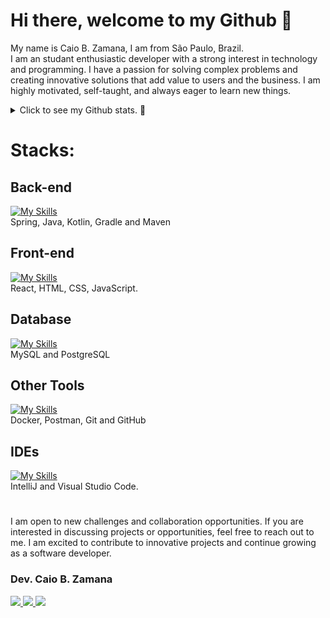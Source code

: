 
<!--
//Paleta de cores azul saúde
https://color.adobe.com/pt/search?q=azul%20sa%C3%BAde

//gráfico de commit
https://ashutosh00710.github.io/github-readme-activity-graph/

### Hi there 👋


Here are some ideas to get you started:

- 🔭 I’m currently working on ...
- 🌱 I’m currently learning ...
- 👯 I’m looking to collaborate on ...
- 🤔 I’m looking for help with ...
- 💬 Ask me about ...
- 📫 How to reach me: ...
- 😄 Pronouns: ...
- ⚡ Fun fact: ...
-->

  
<!-- <img width=100% src="https://capsule-render.vercel.app/api?type=waving&color=0487D9&height=120&section=header"/> -->

# Hi there, welcome to my Github 👋 

My name is Caio B. Zamana, I am from São Paulo, Brazil.<br>
I am an studant enthusiastic developer with a strong interest in technology and programming. I have a passion for solving complex problems and creating innovative solutions that add value to users and the business. I am highly motivated, self-taught, and always eager to learn new things.


<!-- [![Typing SVG](https://readme-typing-svg.herokuapp.com/?color=0487D9&size=35&center=true&vCenter=true&width=1000&lines=HELLO,+my+name+is+Caio+Bello,+from+Brasil-SP;Welcome+to+my+Github's+profile!+:%29)](https://git.io/typing-svg) -->


<details>

  <summary>Click to see my Github stats. 🔭</summary>
   <br>
   
<div align="center">  
  <img width="49%" height="195px" src="https://github-readme-stats.vercel.app/api?username=caiobello&show_icons=true" alt="Caio Zamana github stats" /> 
  <img width="44%" height="195px" src="https://github-readme-stats.vercel.app/api/top-langs/?username=caiobello&layout=compact" />
</div>


</details>


<!-- https://skillicons.dev/ -->
<!--Icons: https://github.com/tandpfun/skill-icons#readme -->
# Stacks:
<!--[![My Skills](https://skillicons.dev/icons?i=java,kotlin,spring,postman,git,github,gradle,maven,mysql,docker,html,css,js,angular&theme=light)](https://github.com/caiobello/)-->
<!-- Java, Kotlin, Spring, Postman, Git, Github, Gradle, Maven, MySql, Docker, Html, CSS, JavaScrpit, and now studying Angular. -->
 ## Back-end
 [![My Skills](https://skillicons.dev/icons?i=spring,java,kotlin,gradle,maven&theme=light)](https://github.com/caiobello/)<br>
Spring, Java, Kotlin, Gradle and Maven

## Front-end
[![My Skills](https://skillicons.dev/icons?i=react,html,css,js&theme=light)](https://github.com/caiobello/)<br>
React, HTML, CSS, JavaScript.

## Database
[![My Skills](https://skillicons.dev/icons?i=mysql,postgres&theme=light)](https://github.com/caiobello/)<br>
MySQL and PostgreSQL	

## Other Tools
[![My Skills](https://skillicons.dev/icons?i=docker,postman,git,github&theme=light)](https://github.com/caiobello/)<br>
Docker, Postman, Git and GitHub

## IDEs
[![My Skills](https://skillicons.dev/icons?i=idea,vscode&theme=light)](https://github.com/caiobello/)<br>
IntelliJ and Visual Studio Code.
<br>

<!--### Other tools:
MySql WorkBench, Oracle Virtual Box, XAMPP, Linux Ubuntu, Windows.
<br>
# -->

<!-- https://github.com/iuricode/readme-template/blob/main/badges/badges.md -->
# 
I am open to new challenges and collaboration opportunities. If you are interested in discussing projects or opportunities, feel free to reach out to me. I am excited to contribute to innovative projects and continue growing as a software developer.

### Dev. Caio B. Zamana
  <a href="https://www.linkedin.com/in/caiozamana/" target="_blank"><img src="https://img.shields.io/badge/-LinkedIn-%230077B5?style=for-the-badge&logo=linkedin&logoColor=white" target="_blank">
  <a href="https://api.whatsapp.com/send?phone=55048991477921" target="_blank"><img src="https://img.shields.io/badge/WhatsApp-25D366?style=for-the-badge&logo=whatsapp&logoColor=white">
  <a href = "mailto:caiobzm@gmail.com"><img src="https://img.shields.io/badge/-Gmail-%23333?style=for-the-badge&logo=gmail&logoColor=white" target="_blank"></a>
 
<!--
<table>
  <tr>
    <td>
      <img width="80px" align="center" src="https://avatars.githubusercontent.com/caiobello"/>
    </td>
    <td align="left">
      <a href="https://github.com/caiobello">
        <span><b>Caio B. Zamana</b></span>
      </a>
      <br>
      <span>Desenvolvedor Full Stack</span>
    </td>
  </tr>
</table>

 -->

<!-- <img width=100% src="https://capsule-render.vercel.app/api?type=waving&color=0487D9&height=120&section=footer"/> -->

